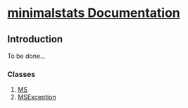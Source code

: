 # [minimalstats Documentation](../)

## Introduction

To be done…

### Classes

1. [MS](ms.md)
2. [MSException](msexception.md)
